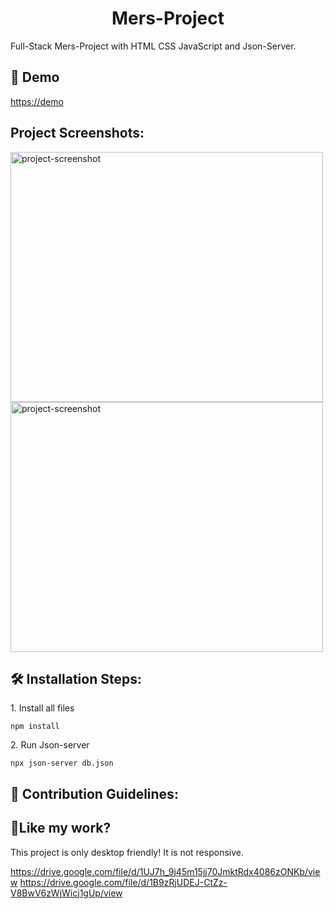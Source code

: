 <h1 align="center" id="title">Mers-Project</h1>

<p id="description">Full-Stack Mers-Project with HTML CSS JavaScript and Json-Server.</p>

<h2>🚀 Demo</h2>

[https://demo](https://demo)

<h2>Project Screenshots:</h2>

<img src="https://drive.google.com/uc?export=view&id=1B9zRjUDEJ-CtZz-V8BwV6zWjWicj1gUp" alt="project-screenshot" width="500" height="400/">

<img src="https://drive.google.com/uc?export=view&id=1UJ7h_9j45m15jj70JmktRdx4086zONKb" alt="project-screenshot" width="500" height="400/">

<h2>🛠️ Installation Steps:</h2>

<p>1. Install all files</p>

```
npm install
```

<p>2. Run Json-server</p>

```
npx json-server db.json
```

<h2>🍰 Contribution Guidelines:</h2>

<h2>💖Like my work?</h2>

This project is only desktop friendly! It is not responsive.<p>https://drive.google.com/file/d/1UJ7h_9j45m15jj70JmktRdx4086zONKb/view https://drive.google.com/file/d/1B9zRjUDEJ-CtZz-V8BwV6zWjWicj1gUp/view</p>
